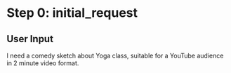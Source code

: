 # Step 0: initial_request

## User Input

I need a comedy sketch about Yoga class, suitable for a YouTube audience in 2 minute video format.

